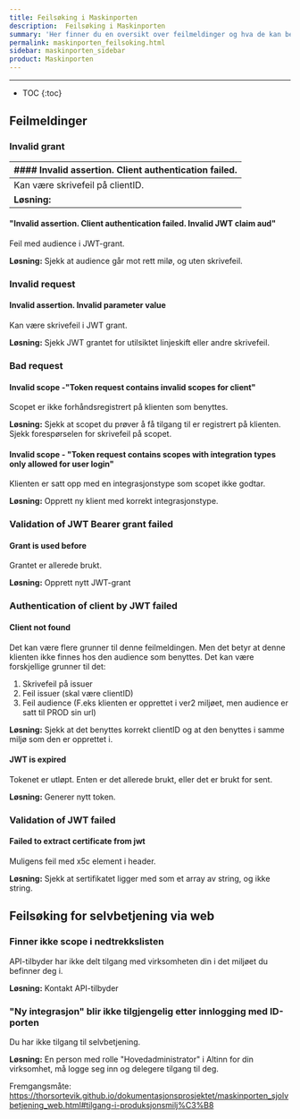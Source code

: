 ```yaml
---
title: Feilsøking i Maskinporten
description:  Feilsøking i Maskinporten
summary: 'Her finner du en oversikt over feilmeldinger og hva de kan bety, og hvordan det kan løses'
permalink: maskinporten_feilsoking.html
sidebar: maskinporten_sidebar
product: Maskinporten
---
```


---
* TOC
{:toc}

## Feilmeldinger

### Invalid grant

| #### Invalid assertion. Client authentication failed. |
|-|
| Kan være skrivefeil på clientID.|
| **Løsning:** | Sjekk at ClientID er korrekt. |

#### "Invalid assertion. Client authentication failed. Invalid JWT claim aud"

Feil med audience i JWT-grant.

**Løsning:** Sjekk at audience går mot rett milø, og uten skrivefeil.

### Invalid request

#### Invalid assertion. Invalid parameter value

Kan være skrivefeil i JWT grant.

**Løsning:** Sjekk JWT grantet for utilsiktet linjeskift eller andre skrivefeil.

### Bad request

#### Invalid scope -"Token request contains invalid scopes for client"

Scopet er ikke forhåndsregistrert på klienten som benyttes.

**Løsning:** Sjekk at scopet du prøver å få tilgang til er registrert på klienten. Sjekk forespørselen for skrivefeil på scopet.

#### Invalid scope - "Token request contains scopes with integration types only allowed for user login"

Klienten er satt opp med en integrasjonstype som scopet ikke godtar.

**Løsning:** Opprett ny klient med korrekt integrasjonstype.

###  Validation of JWT Bearer grant failed

#### Grant is used before

Grantet er allerede brukt.

**Løsning:** Opprett nytt JWT-grant

### Authentication of client by JWT failed

#### Client not found

Det kan være flere grunner til denne feilmeldingen. Men det betyr at denne klienten ikke finnes hos den audience som benyttes. Det kan være forskjellige grunner til det:

1. Skrivefeil på issuer
2. Feil issuer (skal være clientID)
3. Feil audience (F.eks klienten er opprettet i ver2 miljøet, men audience er satt til PROD sin url)

**Løsning:** Sjekk at det benyttes korrekt clientID og at den benyttes i samme miljø som den er opprettet i.

#### JWT is expired

Tokenet er utløpt. Enten er det allerede brukt, eller det er brukt for sent.

**Løsning:** Generer nytt token.

### Validation of JWT failed

#### Failed to extract certificate from jwt

Muligens feil med x5c element i header.

**Løsning:** Sjekk at sertifikatet ligger med som et array av string, og ikke string.

## Feilsøking for selvbetjening via web

### Finner ikke scope i nedtrekkslisten

API-tilbyder har ikke delt tilgang med virksomheten din i det miljøet du befinner deg i.

**Løsning:** Kontakt API-tilbyder

### "Ny integrasjon" blir ikke tilgjengelig etter innlogging med ID-porten

Du har ikke tilgang til selvbetjening.

**Løsning:** En person med rolle "Hovedadministrator" i Altinn for din virksomhet, må logge seg inn og delegere tilgang til deg.

Fremgangsmåte: https://thorsortevik.github.io/dokumentasjonsprosjektet/maskinporten_sjolvbetjening_web.html#tilgang-i-produksjonsmilj%C3%B8

